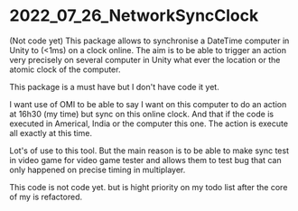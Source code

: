 # 2022_07_26_NetworkSyncClock
(Not code yet) This package allows to synchronise a DateTime computer in Unity to (&lt;1ms) on a clock online. The aim is to be able to trigger an action very precisely on several computer in Unity what ever the location or the atomic clock of the computer.


This package is a must have but I don't have code it yet.

I want use of OMI to be able to say I want on this computer to do an action at 16h30 (my time) but sync on this online clock.
And that if the code is executed in Americal, India or the computer this one. The action is execute all exactly at this time.

Lot's of use to this tool. 
But the main reason is to be able to make sync test in video game for video game tester and allows them to test bug that can only happened on precise timing in multiplayer.


This code is not code yet. but is hight priority on my todo list after the core of my is refactored.
